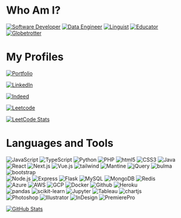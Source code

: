 # Who Am I?
[![Software Developer](https://img.shields.io/badge/Software_Developer-0a7064?style=for-the-badge&logo=visualstudiocode&logoColor=white)](#)
[![Data Engineer](https://img.shields.io/badge/Data_Engineer-0b354a?style=for-the-badge&logo=jupyter&logoColor=white)](#)
[![Linguist](https://img.shields.io/badge/Linguist-700a1b?style=for-the-badge&logo=duolingo&logoColor=white)](#)
[![Educator](https://img.shields.io/badge/Educator-70530a?style=for-the-badge&logo=googleclassroom&logoColor=white)](#)
[![Globetrotter](https://img.shields.io/badge/Globetrotter-3b700a?style=for-the-badge&logo=unitedairlines&logoColor=white)](#)



# My Profiles
[![Portfolio](https://img.shields.io/badge/Portfolio-thomastsoi.com-b33243?style=for-the-badge&logo=wordpress&logoColor=white)](https://www.thomastsoi.com)

[![LinkedIn](https://img.shields.io/badge/Profile-LinkedIn-0077B5?style=for-the-badge&logo=linkedin&logoColor=white)](https://linkedin.com/in/tsoithomas)

[![Indeed](https://img.shields.io/badge/Profile-Indeed-2557a7?style=for-the-badge&logo=Indeed&logoColor=white)](https://profile.indeed.com/p/waichuenthomast-gkp5xsp)

[![Leetcode](https://img.shields.io/badge/Profile-Leetcode-ffa216?style=for-the-badge&logo=Leetcode&logoColor=white)](https://leetcode.com/thomastsoi/)

[![LeetCode Stats](https://leetcard.jacoblin.cool/thomastsoi?theme=dark&font=Fauna%20One&ext=contest)](https://leetcode.com/thomastsoi/)

# Languages and Tools
<div>
  <img alt="JavaScript" src="https://img.shields.io/badge/-JavaScript-610b9e?style=for-the-badge&logo=javascript&logoColor=white" />
  <img alt="TypeScript" src="https://img.shields.io/badge/-TypeScript-610b9e?style=for-the-badge&logo=typescript&logoColor=white" />
  <img alt="Python" src="https://img.shields.io/badge/-Python-610b9e?style=for-the-badge&logo=Python&logoColor=white" />
  <img alt="PHP" src="https://img.shields.io/badge/-PHP-610b9e?style=for-the-badge&logo=php&logoColor=white" />
  <img alt="html5" src="https://img.shields.io/badge/-HTML5-610b9e?style=for-the-badge&logo=html5&logoColor=white" />
  <img alt="CSS3" src="https://img.shields.io/badge/-CSS3-610b9e?style=for-the-badge&logo=css3&logoColor=white" />
  <img alt="Java" src="https://img.shields.io/badge/-Java-610b9e?style=for-the-badge&logo=android&logoColor=white" />
</div>
<div>
  <img alt="React" src="https://img.shields.io/badge/-React-a61d05?style=for-the-badge&logo=react&logoColor=white" />
  <img alt="Next.js" src="https://img.shields.io/badge/-Next.js-a61d05?style=for-the-badge&logo=nextdotjs&logoColor=white" />
  <img alt="Vue.js" src="https://img.shields.io/badge/-Vue.js-a61d05?style=for-the-badge&logo=vuedotjs&logoColor=white" />
  <img alt="tailwind" src="https://img.shields.io/badge/-tailwind-055e57?style=for-the-badge&logo=tailwindcss&logoColor=white" />
  <img alt="Mantine" src="https://img.shields.io/badge/-Mantine-055e57?style=for-the-badge&logo=react&logoColor=white" />
  <img alt="jQuery" src="https://img.shields.io/badge/-jQuery-055e57?style=for-the-badge&logo=Node.js&logoColor=white" />
  <img alt="bulma" src="https://img.shields.io/badge/-bulma-055e57?style=for-the-badge&logo=bulma&logoColor=white" />
  <img alt="bootstrap" src="https://img.shields.io/badge/-bootstrap-055e57?style=for-the-badge&logo=bootstrap&logoColor=white" />
</div>
<div>
  <img alt="Node.js" src="https://img.shields.io/badge/-Node.js-430098?style=for-the-badge&logo=Node.js&logoColor=white" />
  <img alt="Express" src="https://img.shields.io/badge/-Express-430098?style=for-the-badge&logo=express&logoColor=white" />
  <img alt="Flask" src="https://img.shields.io/badge/-Flask-430098?style=for-the-badge&logo=Flask&logoColor=white" />
  <img alt="MySQL" src="https://img.shields.io/badge/-MySQL-b50961?style=for-the-badge&logo=MySQL&logoColor=white" />
  <img alt="MongoDB" src="https://img.shields.io/badge/-MongoDB-b50961?style=for-the-badge&logo=MongoDB&logoColor=white" />
  <img alt="Redis" src="https://img.shields.io/badge/-Redis-b50961?style=for-the-badge&logo=Redis&logoColor=white" />
</div>
<div>
  <img alt="Azure" src="https://img.shields.io/badge/-Azure-1a73e8?style=for-the-badge&logo=microsoftazure&logoColor=white" />
  <img alt="AWS" src="https://img.shields.io/badge/-AWS-1a73e8?style=for-the-badge&logo=amazonaws&logoColor=white" />
  <img alt="GCP" src="https://img.shields.io/badge/-GCP-1a73e8?style=for-the-badge&logo=google-cloud&logoColor=white" />
  <img alt="Docker" src="https://img.shields.io/badge/-Docker-4b4d03?style=for-the-badge&logo=docker&logoColor=white" />
  <img alt="Github" src="https://img.shields.io/badge/-Github-4b4d03?style=for-the-badge&logo=github-actions&logoColor=white" />
  <img alt="Heroku" src="https://img.shields.io/badge/-Heroku-4b4d03?style=for-the-badge&logo=heroku&logoColor=white" />
</div>
<div>
  <img alt="pandas" src="https://img.shields.io/badge/-pandas-b8620d?style=for-the-badge&logo=pandas&logoColor=white" />
  <img alt="scikit-learn" src="https://img.shields.io/badge/-scikit--learn-b8620d?style=for-the-badge&logo=scikitlearn&logoColor=white" />
  <img alt="Jupyter" src="https://img.shields.io/badge/-Jupyter-b8620d?style=for-the-badge&logo=jupyter&logoColor=white" />
  <img alt="Tableau" src="https://img.shields.io/badge/-Tableau-b8620d?style=for-the-badge&logo=Tableau&logoColor=white" />
  <img alt="chartjs" src="https://img.shields.io/badge/-chartjs-b8620d?style=for-the-badge&logo=chartdotjs&logoColor=white" />
</div>
<div>
  <img alt="Photoshop" src="https://img.shields.io/badge/-Photoshop-43853d?style=for-the-badge&logo=adobephotoshop&logoColor=white" />
  <img alt="Illustrator" src="https://img.shields.io/badge/-Illustrator-43853d?style=for-the-badge&logo=adobeillustrator&logoColor=white" />
  <img alt="InDesign" src="https://img.shields.io/badge/-InDesign-43853d?style=for-the-badge&logo=adobeindesign&logoColor=white" />
  <img alt="PremierePro" src="https://img.shields.io/badge/-Premiere_Pro-43853d?style=for-the-badge&logo=adobepremierepro&logoColor=white" />
</div>

[![GitHub Stats](https://github-readme-stats.vercel.app/api/top-langs/?username=tsoithomas&theme=blue-green)](#)
